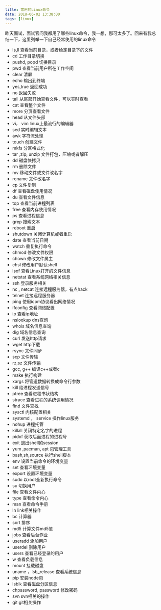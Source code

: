 ```yaml
---
title: 常用的Linux命令
date: 2018-06-02 13:38:00
tags: [linux]
---
```

昨天面试，面试官问我都用了哪些linux命令，我一想，那可太多了。回来有我总结一下，这里列举一下自己经常使用的linux命令

* ls,ll 查看当前目录，或者给定目录下的文件
* cd 工作目录切换
* pushd, popd 切换目录
* pwd 查看当前用户所在工作空间
* clear 清屏
* echo 输出到终端
* yes,true 返回成功
* no 返回失败
* tail 从尾部开始查看文件，可以实时查看
* cat 查看整个文件
* more 分页查看文件
* head 从文件头部
* vi， vim linux上最流行的编辑器
* sed 实时编辑文本
* awk 字符流处理
* touch 创建文件
* mkfs 分区格式化
* tar ,zip, unzip 文件打包，压缩或者解压
* dd 磁盘快拷贝
* rm 删除文件
* mv 移动文件或文件改名字
* rename 文件改名字
* cp 文件复制
* df 查看磁盘使用情况
* du 查看文件信息
* top 查看当前进程列表
* free 查看内存使用情况
* ps 查看进程信息
* grep 搜索文本
* reboot 重启
* shutdown 关闭计算机或者重启
* date 查看当前日期
* watch 重复执行命令
* chmod 修改文件权限
* chown 修改文件属主
* chsl 修改用户默认shell
* lsof 查看Linux打开的文件信息
* netstat 查看系统网络相关信息
* ssh 登录服务相关
* nc , netcat 连接远程服务器，有点hack
* telnet 连接远程服务器
* ping 使用icpm协议看出网络情况
* ifconfig 查看网络配置
* ip 查看ip地址
* nslookup dns查询
* whois 域名信息查询
* dig 域名信息查询
* curl 发送http请求
* wget http下载
* rsync 文件同步
* scp 文件传输
* rz,sz 文件传输
* gcc, g++ 编译c++或者c
* make 执行构建
* xargs 将管道数据转换成命令行参数
* kill 给进程发送信号
* ptree 查看进程书状结构
* strace 查看进程的系统调用情况
* find 文件查找
* sysctl 内核配置相关
* systemd ， service 操作linux服务
* nohup 进程托管
* killall 关闭特定名字的进程
* pidof 获取后面进程的进程号
* exit 退出shell的session
* yum ,pacman, apt 包管理工具
* bash,sh,source 执行shell脚本
* env 设置当前命令的环境变量
* set 查看环境变量
* export 设置环境变量
* sudo 以root全新执行命令
* su 切换用户
* file 查看文件内心
* type 查看命令内心
* man 查看命令手册
* ln link相关操作
* bc 计算器
* sort 排序
* md5 计算文件md5值
* jobs 查看后台作业
* useradd 添加用户
* userdel 删除用户
* users 查看已经登录的用户
* w 查看负载信息
* mount 挂载磁盘
* uname ，lsb_release 查看系统信息
* pip 安装node包
* lsblk 查看磁盘分区信息
* chpassword, password 修改密码
* svn svn相关的操作
* git git相关操作